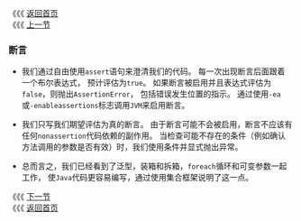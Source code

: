 《《《 [返回首页](../README.md)       <br/>
《《《 [上一节](04_Generic_Methods_and_Varargs.md)

### 断言

- 我们通过自由使用`assert`语句来澄清我们的代码。 每一次出现断言后面跟着一个布尔表达式，
预计评估为`true`。 如果断言被启用并且表达式评估为`false`，则抛出`AssertionError`，
包括错误发生位置的指示。 通过使用`-ea`或`-enableassertions`标志调用`JVM`来启用断言。

- 我们只写我们期望评估为真的断言。 由于断言可能不会被启用，断言不应该有任何`nonassertion`代码依赖的副作用。 
当检查可能不存在的条件（例如确认方法调用的参数是否有效）时，我们使用条件并显式抛出异常。

- 总而言之，我们已经看到了泛型，装箱和拆箱，`foreach`循环和可变参数一起工作，
使`Java`代码更容易编写，通过使用集合框架说明了这一点。

《《《 [下一节](../ch02/00_Subtyping_and_Wildcards.md)       <br/>
《《《 [返回首页](../README.md)